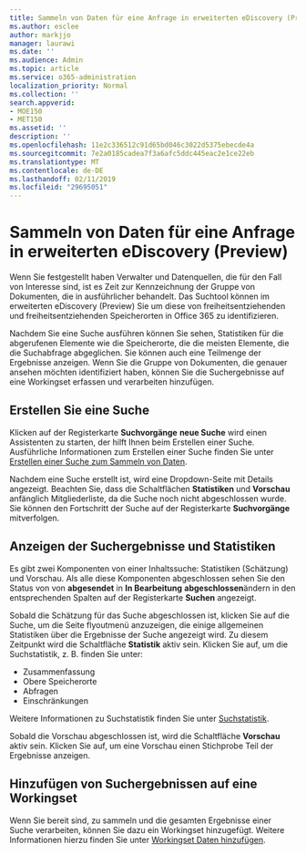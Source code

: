 ```yaml
---
title: Sammeln von Daten für eine Anfrage in erweiterten eDiscovery (Preview)
ms.author: esclee
author: markjjo
manager: laurawi
ms.date: ''
ms.audience: Admin
ms.topic: article
ms.service: o365-administration
localization_priority: Normal
ms.collection: ''
search.appverid:
- MOE150
- MET150
ms.assetid: ''
description: ''
ms.openlocfilehash: 11e2c336512c91d65bd046c3022d5375ebecde4a
ms.sourcegitcommit: 7e2a0185cadea7f3a6afc5ddc445eac2e1ce22eb
ms.translationtype: MT
ms.contentlocale: de-DE
ms.lasthandoff: 02/11/2019
ms.locfileid: "29695051"
---
```

# <a name="collect-data-for-a-case-in-advanced-ediscovery-preview"></a>Sammeln von Daten für eine Anfrage in erweiterten eDiscovery (Preview)

Wenn Sie festgestellt haben Verwalter und Datenquellen, die für den Fall von Interesse sind, ist es Zeit zur Kennzeichnung der Gruppe von Dokumenten, die in ausführlicher behandelt. Das Suchtool können im erweiterten eDiscovery (Preview) Sie um diese von freiheitsentziehenden und freiheitsentziehenden Speicherorten in Office 365 zu identifizieren.

Nachdem Sie eine Suche ausführen können Sie sehen, Statistiken für die abgerufenen Elemente wie die Speicherorte, die die meisten Elemente, die die Suchabfrage abgeglichen. Sie können auch eine Teilmenge der Ergebnisse anzeigen. Wenn Sie die Gruppe von Dokumenten, die genauer ansehen möchten identifiziert haben, können Sie die Suchergebnisse auf eine Workingset erfassen und verarbeiten hinzufügen.

## <a name="create-a-search"></a>Erstellen Sie eine Suche

Klicken auf der Registerkarte **Suchvorgänge** **neue Suche** wird einen Assistenten zu starten, der hilft Ihnen beim Erstellen einer Suche. Ausführliche Informationen zum Erstellen einer Suche finden Sie unter [Erstellen einer Suche zum Sammeln von Daten](create-search-to-collect-data.md).

Nachdem eine Suche erstellt ist, wird eine Dropdown-Seite mit Details angezeigt. Beachten Sie, dass die Schaltflächen **Statistiken** und **Vorschau** anfänglich Mitgliederliste, da die Suche noch nicht abgeschlossen wurde. Sie können den Fortschritt der Suche auf der Registerkarte **Suchvorgänge** mitverfolgen.

## <a name="view-search-results-and-statistics"></a>Anzeigen der Suchergebnisse und Statistiken
Es gibt zwei Komponenten von einer Inhaltssuche: Statistiken (Schätzung) und Vorschau. Als alle diese Komponenten abgeschlossen sehen Sie den Status von von **abgesendet** in **In Bearbeitung** **abgeschlossen**ändern in den entsprechenden Spalten auf der Registerkarte **Suchen** angezeigt.

Sobald die Schätzung für das Suche abgeschlossen ist, klicken Sie auf die Suche, um die Seite flyoutmenü anzuzeigen, die einige allgemeinen Statistiken über die Ergebnisse der Suche angezeigt wird. Zu diesem Zeitpunkt wird die Schaltfläche **Statistik** aktiv sein. Klicken Sie auf, um die Suchstatistik, z. B. finden Sie unter:

- Zusammenfassung
- Obere Speicherorte
- Abfragen
- Einschränkungen

Weitere Informationen zu Suchstatistik finden Sie unter [Suchstatistik](search-statistics.md).

Sobald die Vorschau abgeschlossen ist, wird die Schaltfläche **Vorschau** aktiv sein. Klicken Sie auf, um eine Vorschau einen Stichprobe Teil der Ergebnisse anzeigen.

## <a name="adding-search-results-to-a-working-set"></a>Hinzufügen von Suchergebnissen auf eine Workingset

Wenn Sie bereit sind, zu sammeln und die gesamten Ergebnisse einer Suche verarbeiten, können Sie dazu ein Workingset hinzugefügt. Weitere Informationen hierzu finden Sie unter [Workingset Daten hinzufügen](add-data-to-working-set.md). 